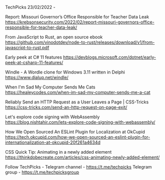 TechPicks 23/02/2022 -

Report: Missouri Governor’s Office Responsible for Teacher Data Leak
https://krebsonsecurity.com/2022/02/report-missouri-governors-office-responsible-for-teacher-data-leak/

From JavaScript to Rust, an open source ebook
https://github.com/vinodotdev/node-to-rust/releases/download/v1/from-javascript-to-rust.pdf

Early peek at C# 11 features
https://devblogs.microsoft.com/dotnet/early-peek-at-csharp-11-features/

Windle - A Wordle clone for Windows 3.11 written in Delphi
https://www.dialup.net/windle/

When I'm Sad My Computer Sends Me Cats
https://healeycodes.com/when-im-sad-my-computer-sends-me-a-cat

Reliably Send an HTTP Request as a User Leaves a Page | CSS-Tricks
https://css-tricks.com/send-an-http-request-on-page-exit/

Let's explore code signing with WebAssembly
https://blog.nishtahir.com/lets-explore-code-signing-with-webassembly/

How We Open Sourced An ESLint Plugin for Localization at OkCupid
https://tech.okcupid.com/how-we-open-sourced-an-eslint-plugin-for-internationalization-at-okcupid-20f261a4634d

CSS Quick Tip: Animating in a newly added element
https://thinkdobecreate.com/articles/css-animating-newly-added-element/

Follow TechPicks -
Telegram channel - https://t.me/techpicks
Telegram group - https://t.me/techpicksgroup